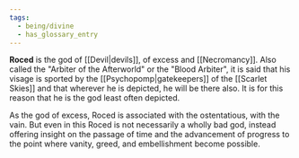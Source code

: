 ```yaml
---
tags:
  - being/divine
  - has_glossary_entry
---
```

**Roced** is the god of [[Devil|devils]], of excess and [[Necromancy]]. Also called the "Arbiter of the Afterworld" or the "Blood Arbiter", it is said that his visage is sported by the [[Psychopomp|gatekeepers]] of the [[Scarlet Skies]] and that wherever he is depicted, he will be there also. It is for this reason that he is the god least often depicted.

As the god of excess, Roced is associated with the ostentatious, with the vain. But even in this Roced is not necessarily a wholly bad god, instead offering insight on the passage of time and the advancement of progress to the point where vanity, greed, and embellishment become possible.